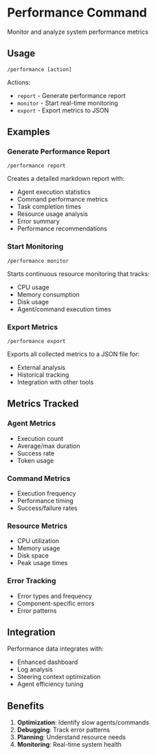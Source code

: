 # Performance Command

Monitor and analyze system performance metrics

## Usage
```
/performance [action]
```

Actions:
- `report` - Generate performance report
- `monitor` - Start real-time monitoring
- `export` - Export metrics to JSON

## Examples

### Generate Performance Report
```
/performance report
```
Creates a detailed markdown report with:
- Agent execution statistics
- Command performance metrics
- Task completion times
- Resource usage analysis
- Error summary
- Performance recommendations

### Start Monitoring
```
/performance monitor
```
Starts continuous resource monitoring that tracks:
- CPU usage
- Memory consumption
- Disk usage
- Agent/command execution times

### Export Metrics
```
/performance export
```
Exports all collected metrics to a JSON file for:
- External analysis
- Historical tracking
- Integration with other tools

## Metrics Tracked

### Agent Metrics
- Execution count
- Average/max duration
- Success rate
- Token usage

### Command Metrics
- Execution frequency
- Performance timing
- Success/failure rates

### Resource Metrics
- CPU utilization
- Memory usage
- Disk space
- Peak usage times

### Error Tracking
- Error types and frequency
- Component-specific errors
- Error patterns

## Integration

Performance data integrates with:
- Enhanced dashboard
- Log analysis
- Steering context optimization
- Agent efficiency tuning

## Benefits

1. **Optimization**: Identify slow agents/commands
2. **Debugging**: Track error patterns
3. **Planning**: Understand resource needs
4. **Monitoring**: Real-time system health